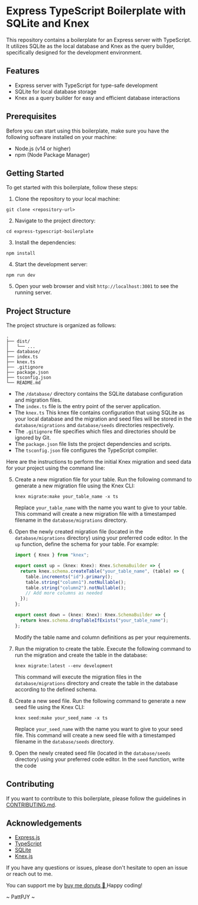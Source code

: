 # Express TypeScript Boilerplate with SQLite and Knex

This repository contains a boilerplate for an Express server with TypeScript. It utilizes SQLite as the local database and Knex as the query builder, specifically designed for the development environment.

## Features

- Express server with TypeScript for type-safe development
- SQLite for local database storage
- Knex as a query builder for easy and efficient database interactions

## Prerequisites

Before you can start using this boilerplate, make sure you have the following software installed on your machine:

- Node.js (v14 or higher)
- npm (Node Package Manager)

## Getting Started

To get started with this boilerplate, follow these steps:

1. Clone the repository to your local machine:

```
git clone <repository-url>
```

2. Navigate to the project directory:

```
cd express-typescript-boilerplate
```

3. Install the dependencies:

```
npm install
```

4. Start the development server:

```
npm run dev
```

5. Open your web browser and visit `http://localhost:3001` to see the running server.

## Project Structure

The project structure is organized as follows:

```
.
├── dist/
│   └── ...
├── database/
├── index.ts
├── knex.ts
├── .gitignore
├── package.json
├── tsconfig.json
└── README.md
```

- The `/database/` directory contains the SQLite database configuration and migration files.
- The `index.ts` file is the entry point of the server application.
- The `knex.ts` This knex file contains configuration that using SQLite as your local database and the migration and seed files will be stored in the `database/migrations` and `database/seeds` directories respectively.
- The `.gitignore` file specifies which files and directories should be ignored by Git.
- The `package.json` file lists the project dependencies and scripts.
- The `tsconfig.json` file configures the TypeScript compiler.

Here are the instructions to perform the initial Knex migration and seed data for your project using the command line:

5. Create a new migration file for your table. Run the following command to generate a new migration file using the Knex CLI:

   ```
   knex migrate:make your_table_name -x ts
   ```

   Replace `your_table_name` with the name you want to give to your table. This command will create a new migration file with a timestamped filename in the `database/migrations` directory.

6. Open the newly created migration file (located in the `database/migrations` directory) using your preferred code editor. In the `up` function, define the schema for your table. For example:

   ```typescript
   import { Knex } from "knex";

   export const up = (knex: Knex): Knex.SchemaBuilder => {
     return knex.schema.createTable("your_table_name", (table) => {
       table.increments("id").primary();
       table.string("column1").notNullable();
       table.string("column2").notNullable();
       // Add more columns as needed
     });
   };

   export const down = (knex: Knex): Knex.SchemaBuilder => {
     return knex.schema.dropTableIfExists("your_table_name");
   };
   ```

   Modify the table name and column definitions as per your requirements.

7. Run the migration to create the table. Execute the following command to run the migration and create the table in the database:

   ```
   knex migrate:latest --env development
   ```

   This command will execute the migration files in the `database/migrations` directory and create the table in the database according to the defined schema.

8. Create a new seed file. Run the following command to generate a new seed file using the Knex CLI:

   ```
   knex seed:make your_seed_name -x ts
   ```

   Replace `your_seed_name` with the name you want to give to your seed file. This command will create a new seed file with a timestamped filename in the `database/seeds` directory.

9. Open the newly created seed file (located in the `database/seeds` directory) using your preferred code editor. In the `seed` function, write the code

## Contributing

If you want to contribute to this boilerplate, please follow the guidelines in [CONTRIBUTING.md](link-to-contributing-file).

## Acknowledgements

- [Express.js](https://expressjs.com)
- [TypeScript](https://www.typescriptlang.org)
- [SQLite](https://www.sqlite.org)
- [Knex.js](http://knexjs.org)

If you have any questions or issues, please don't hesitate to open an issue or reach out to me.

You can support me by [buy me donuts 🍩 ](https://bmc.link/pattsookmark)
Happy coding!

 ~ PattPJY ~


